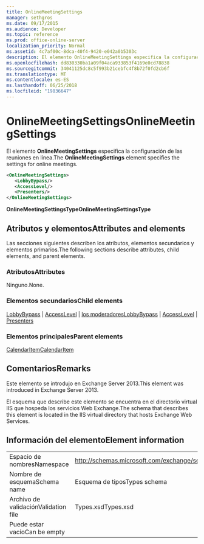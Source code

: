 ```yaml
---
title: OnlineMeetingSettings
manager: sethgros
ms.date: 09/17/2015
ms.audience: Developer
ms.topic: reference
ms.prod: office-online-server
localization_priority: Normal
ms.assetid: 4c7af00c-8dca-40f4-9420-e042a0b5303c
description: El elemento OnlineMeetingSettings especifica la configuración de las reuniones en línea.
ms.openlocfilehash: dd830330ba1a09f04aca933853f4169e0cd78838
ms.sourcegitcommit: 34041125dc8c5f993b21cebfc4f8b72f0fd2cb6f
ms.translationtype: MT
ms.contentlocale: es-ES
ms.lasthandoff: 06/25/2018
ms.locfileid: "19836647"
---
```

# <a name="onlinemeetingsettings"></a><span data-ttu-id="9b1ec-103">OnlineMeetingSettings</span><span class="sxs-lookup"><span data-stu-id="9b1ec-103">OnlineMeetingSettings</span></span>

<span data-ttu-id="9b1ec-104">El elemento **OnlineMeetingSettings** especifica la configuración de las reuniones en línea.</span><span class="sxs-lookup"><span data-stu-id="9b1ec-104">The **OnlineMeetingSettings** element specifies the settings for online meetings.</span></span> 
  
```XML
<OnlineMeetingSettings>
   <LobbyBypass/>
   <AccessLevel/>
   <Presenters/>
</OnlineMeetingSettings>
```

 <span data-ttu-id="9b1ec-105">**OnlineMeetingSettingsType**</span><span class="sxs-lookup"><span data-stu-id="9b1ec-105">**OnlineMeetingSettingsType**</span></span>
## <a name="attributes-and-elements"></a><span data-ttu-id="9b1ec-106">Atributos y elementos</span><span class="sxs-lookup"><span data-stu-id="9b1ec-106">Attributes and elements</span></span>

<span data-ttu-id="9b1ec-107">Las secciones siguientes describen los atributos, elementos secundarios y elementos primarios.</span><span class="sxs-lookup"><span data-stu-id="9b1ec-107">The following sections describe attributes, child elements, and parent elements.</span></span>
  
### <a name="attributes"></a><span data-ttu-id="9b1ec-108">Atributos</span><span class="sxs-lookup"><span data-stu-id="9b1ec-108">Attributes</span></span>

<span data-ttu-id="9b1ec-109">Ninguno.</span><span class="sxs-lookup"><span data-stu-id="9b1ec-109">None.</span></span>
  
### <a name="child-elements"></a><span data-ttu-id="9b1ec-110">Elementos secundarios</span><span class="sxs-lookup"><span data-stu-id="9b1ec-110">Child elements</span></span>

<span data-ttu-id="9b1ec-111">[LobbyBypass](lobbybypass.md) | [AccessLevel](accesslevel.md) | [los moderadores](presenters.md)</span><span class="sxs-lookup"><span data-stu-id="9b1ec-111">[LobbyBypass](lobbybypass.md) | [AccessLevel](accesslevel.md) | [Presenters](presenters.md)</span></span>
  
### <a name="parent-elements"></a><span data-ttu-id="9b1ec-112">Elementos principales</span><span class="sxs-lookup"><span data-stu-id="9b1ec-112">Parent elements</span></span>

[<span data-ttu-id="9b1ec-113">CalendarItem</span><span class="sxs-lookup"><span data-stu-id="9b1ec-113">CalendarItem</span></span>](calendaritem.md)
  
## <a name="remarks"></a><span data-ttu-id="9b1ec-114">Comentarios</span><span class="sxs-lookup"><span data-stu-id="9b1ec-114">Remarks</span></span>

<span data-ttu-id="9b1ec-115">Este elemento se introdujo en Exchange Server 2013.</span><span class="sxs-lookup"><span data-stu-id="9b1ec-115">This element was introduced in Exchange Server 2013.</span></span>
  
<span data-ttu-id="9b1ec-116">El esquema que describe este elemento se encuentra en el directorio virtual IIS que hospeda los servicios Web Exchange.</span><span class="sxs-lookup"><span data-stu-id="9b1ec-116">The schema that describes this element is located in the IIS virtual directory that hosts Exchange Web Services.</span></span>
  
## <a name="element-information"></a><span data-ttu-id="9b1ec-117">Información del elemento</span><span class="sxs-lookup"><span data-stu-id="9b1ec-117">Element information</span></span>

|||
|:-----|:-----|
|<span data-ttu-id="9b1ec-118">Espacio de nombres</span><span class="sxs-lookup"><span data-stu-id="9b1ec-118">Namespace</span></span>  <br/> |http://schemas.microsoft.com/exchange/services/2006/types  <br/> |
|<span data-ttu-id="9b1ec-119">Nombre de esquema</span><span class="sxs-lookup"><span data-stu-id="9b1ec-119">Schema name</span></span>  <br/> |<span data-ttu-id="9b1ec-120">Esquema de tipos</span><span class="sxs-lookup"><span data-stu-id="9b1ec-120">Types schema</span></span>  <br/> |
|<span data-ttu-id="9b1ec-121">Archivo de validación</span><span class="sxs-lookup"><span data-stu-id="9b1ec-121">Validation file</span></span>  <br/> |<span data-ttu-id="9b1ec-122">Types.xsd</span><span class="sxs-lookup"><span data-stu-id="9b1ec-122">Types.xsd</span></span>  <br/> |
|<span data-ttu-id="9b1ec-123">Puede estar vacío</span><span class="sxs-lookup"><span data-stu-id="9b1ec-123">Can be empty</span></span>  <br/> ||
   

